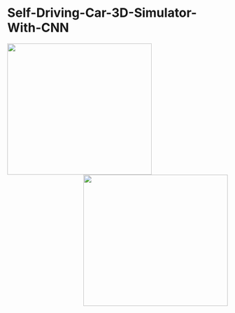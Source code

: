 # Self-Driving-Car-3D-Simulator-With-CNN


<p>
  <img align="left" width="330" height="300" src="https://upload.wikimedia.org/wikipedia/commons/thumb/0/0a/Python.svg/2000px-Python.svg.png">
  <img align="right" width="330" height="300" src="https://github.com/sagar448/Self-Driving-Car-3D-Simulator-With-CNN/blob/master/src/3D%20Car%20Simulator.png">
</p>

